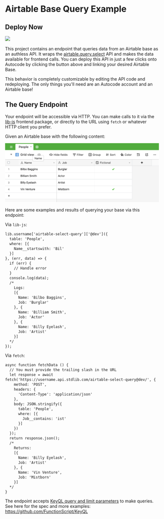 # Airtable Base Query Example

## Deploy Now

[<img src="https://deploy.stdlib.com/static/images/deploy.svg?" width="192">](https://deploy.stdlib.com/)

This project contains an endpoint that queries data from an Airtable base as an authless API. It wraps the [airtable.query.select](https://autocode.com/stdlib/airtable/query/#select) API and makes the data available for frontend calls. You can deploy this API in just a few clicks onto Autocode by clicking the button above and linking your desired Airtable Base.

This behavior is completely customizable by editing the API code and redeploying. The only things you'll need are an Autocode account and an Airtable base!

## The Query Endpoint

Your endpoint will be accessible via HTTP. You can make calls to it via the [lib-js](https://github.com/stdlib/lib-js) frontend package, or directly to the URL using `fetch` or whatever HTTP client you prefer.

Given an Airtable base with the following content:

![](./images/base-contents.png)

Here are some examples and results of querying your base via this endpoint:

Via `lib-js`:
```
lib.username['airtable-select-query']['@dev']({
  table: 'People',
  where: [{
    Name__startswith: 'Bil'
  }]
}, (err, data) => {
  if (err) {
    // Handle error
  }
  console.log(data);
  /*
    Logs:
    [{
      Name: 'Bilbo Baggins',
      Job: 'Burglar'
    }, {
      Name: 'Billiam Smith',
      Job: 'Actor'
    }, {
      Name: 'Billy Eyelash',
      Job: 'Artist'
    }]
  */
});
```

Via `fetch`:
```
async function fetchData () {
  // You must provide the trailing slash in the URL
  let response = await fetch('https://username.api.stdlib.com/airtable-select-query@dev/', {
    method: 'POST',
    headers: {
      'Content-Type': 'application/json'
    },
    body: JSON.stringify({
      table: 'People',
      where: [{
        Job__contains: 'ist'
      }]
    })
  });
  return response.json();
  /*
    Returns:
    [{
      Name: 'Billy Eyelash',
      Job: 'Artist'
    }, {
      Name: 'Vin Venture',
      Job: 'Mistborn'
    }]
  */
}
```

The endpoint accepts [KeyQL query and limit parameters](https://github.com/FunctionScript/KeyQL) to make queries. See here for the spec and more examples: https://github.com/FunctionScript/KeyQL

